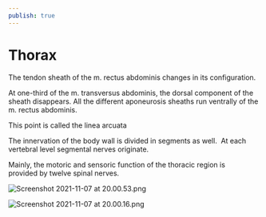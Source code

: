 ```yaml
---
publish: true
---
```

# Thorax

The tendon sheath of the m. rectus abdominis changes in its configuration.

At one-third of the m. transversus abdominis, the dorsal component of the sheath disappears. All the different aponeurosis sheaths run ventrally of the m. rectus abdominis.

This point is called the linea arcuata

The innervation of the body wall is divided in segments as well.  At each vertebral level segmental nerves originate.

Mainly, the motoric and sensoric function of the thoracic region is provided by twelve spinal nerves.

![Screenshot 2021-11-07 at 20.00.53.png](Screenshot_2021-11-07_at_20.00.53.png)

![Screenshot 2021-11-07 at 20.00.16.png](Screenshot_2021-11-07_at_20.00.16.png)